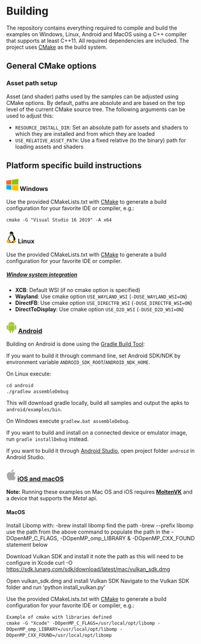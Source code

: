 # Building

The repository contains everything required to compile and build the examples on Windows, Linux, Android and MacOS using a C++ compiler that supports at least C++11. All required dependencies are included. The project uses [CMake](https://cmake.org/) as the build system.

## General CMake options

### Asset path setup

Asset (and shader) paths used by the samples can be adjusted using CMake options. By default, paths are absolute and are based on the top level of the current CMake source tree. The following arguments can be used to adjust this:

- ```RESOURCE_INSTALL_DIR```: Set an absolute path for assets and shaders to which they are installed and from which they are loaded
- ```USE_RELATIVE_ASSET_PATH```: Use a fixed relative (to the binary) path for loading assets and shaders

## Platform specific build instructions

### <img src="./images/windowslogo.png" alt="" height="32px"> Windows
Use the provided CMakeLists.txt with [CMake](https://cmake.org) to generate a build configuration for your favorite IDE or compiler, e.g.:

```
cmake -G "Visual Studio 16 2019" -A x64
```

### <img src="./images/linuxlogo.png" alt="" height="32px"> Linux

Use the provided CMakeLists.txt with [CMake](https://cmake.org) to generate a build configuration for your favorite IDE or compiler.

##### [Window system integration](https://www.khronos.org/registry/vulkan/specs/1.0-wsi_extensions/html/vkspec.html#wsi)
- **XCB**: Default WSI (if no cmake option is specified)
- **Wayland**: Use cmake option ```USE_WAYLAND_WSI``` (```-DUSE_WAYLAND_WSI=ON```)
- **DirectFB**: Use cmake option ```USE_DIRECTFB_WSI``` (```-DUSE_DIRECTFB_WSI=ON```)
- **DirectToDisplay**: Use cmake option ```USE_D2D_WSI``` (```-DUSE_D2D_WSI=ON```)

### <img src="./images/androidlogo.png" alt="" height="32px"> [Android](android/)

Building on Android is done using the [Gradle Build Tool](https://gradle.org/):

If you want to build it through command line, set Android SDK/NDK by environment variable `ANDROID_SDK_ROOT`/`ANDROID_NDK_HOME`.

On Linux execute:

```
cd android
./gradlew assembleDebug
```
This will download gradle locally, build all samples and output the apks to ```android/examples/bin```.

On Windows execute ```gradlew.bat assembleDebug```.

If you want to build and install on a connected device or emulator image, run ```gradle installDebug``` instead.

If you want to build it through [Android Studio](https://developer.android.com/studio), open project folder ```android``` in Android Studio.

### <img src="./images/applelogo.png" alt="" height="32px"> [iOS and macOS](xcode/)

**Note:** Running these examples on Mac OS and iOS requires [**MoltenVK**](https://github.com/KhronosGroup/MoltenVK) and a device that supports the *Metal* api.

#### MacOS
Install Libomp with:
-brew install libomp
find the path
-brew --prefix libomp  
use the path from the above command to populate the path in the -DOpenMP_C_FLAGS, -DOpenMP_omp_LIBRARY & -DOpenMP_CXX_FOUND statement below

Download Vulkan SDK and install it note the path as this will need to be configure in Xcode
curl -O https://sdk.lunarg.com/sdk/download/latest/mac/vulkan_sdk.dmg  

Open vulkan_sdk.dmg and install Vulkan SDK
Navigate to the Vulkan SDK folder and run 'python install_vulkan.py'

Use the provided CMakeLists.txt with [CMake](https://cmake.org) to generate a build configuration for your favorite IDE or compiler, e.g.:
```
Example of cmake with libraries defined
cmake -G "Xcode" -DOpenMP_C_FLAGS=/usr/local/opt/libomp -DOpenMP_omp_LIBRARY=/usr/local/opt/libomp -DOpenMP_CXX_FOUND=/usr/local/opt/libomp
```



